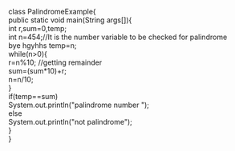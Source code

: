 class PalindromeExample{  
 public static void main(String args[]){  
  int r,sum=0,temp;    
  int n=454;//It is the number variable to be checked for palindrome  
  bye hgyhhs
  temp=n;    
  while(n>0){    
   r=n%10;  //getting remainder  
   sum=(sum*10)+r;    
   n=n/10;    
  }    
  if(temp==sum)    
   System.out.println("palindrome number ");    
  else    
   System.out.println("not palindrome");    
}  
}  
